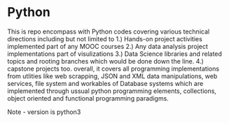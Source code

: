 # Python
This is repo encompass with Python codes covering various technical directions
including but not limited to 
  1.) Hands-on project activities implemented part of any MOOC courses
  2.) Any data analysis project implementations part of visulizations
  3.) Data Science libraries and related topics and rooting branches which would be done down the line.
  4.) capstone projects too.
overall, it covers all programming implementations from utlities like web scrapping, JSON and XML data manipulations, web services, file system and 
workables of Database systems which are implemented through ussual python programming elements, collections,  object oriented and  functional programming
paradigms.

Note - version is python3
